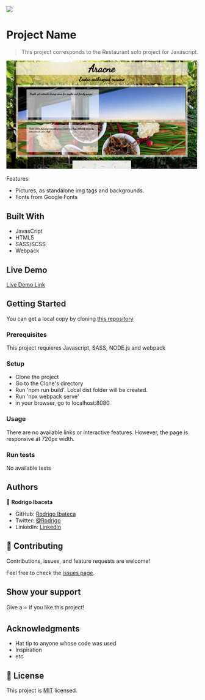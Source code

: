 ![](https://img.shields.io/badge/Microverse-blueviolet)

# Project Name

> This project corresponds to the Restaurant solo project for Javascript.

![screenshot](./Aracne-picture.png)

Features:
- Pictures, as standalone img tags and backgrounds.
- Fonts from Google Fonts
## Built With

- JavasCript
- HTML5
- SASS/SCSS
- Webpack

## Live Demo

[Live Demo Link](https://rokovarano.github.io/Restaurant/)


## Getting Started

You can get a local copy by cloning [this repository](https://github.com/RokoVarano/Restaurant/tree/develop)

### Prerequisites
This project requieres Javascript, SASS, NODE.js and webpack

### Setup
- Clone the project
- Go to the Clone's directory
- Run 'npm run build'. Local dist folder will be created.
- Run 'npx webpack serve'
- in your browser, go to localhost:8080
### Usage
There are no available links or interactive features. However, the page is responsive at 720px width.
### Run tests
No available tests
## Authors

👤 **Rodrigo Ibaceta**

- GitHub: [Rodrigo Ibateca](https://github.com/RokoVarano/)
- Twitter: [@Rodrigo](https://twitter.com/RodrigoIbacet11)
- LinkedIn: [LinkedIn](https://www.linkedin.com/in/rodrigo-ibaceta-a8657611a/)
## 🤝 Contributing

Contributions, issues, and feature requests are welcome!

Feel free to check the [issues page](https://github.com/RokoVarano/Restaurant/issues).

## Show your support

Give a ⭐️ if you like this project!

## Acknowledgments

- Hat tip to anyone whose code was used
- Inspiration
- etc

## 📝 License

This project is [MIT](./MIT.md) licensed.